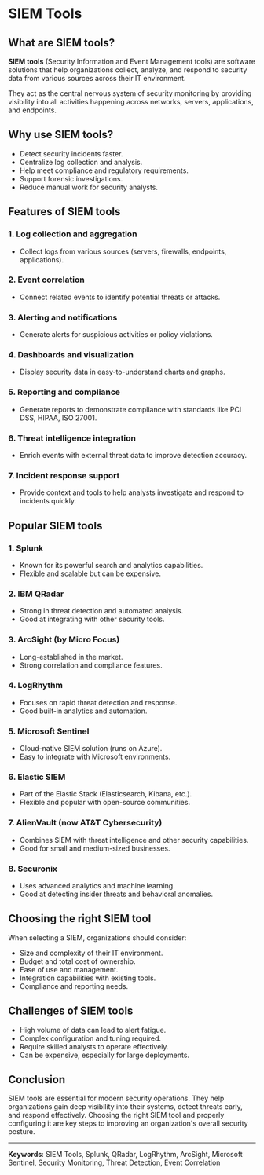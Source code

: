 # SIEM Tools

## What are SIEM tools?

**SIEM tools** (Security Information and Event Management tools) are software solutions that help organizations collect, analyze, and respond to security data from various sources across their IT environment.

They act as the central nervous system of security monitoring by providing visibility into all activities happening across networks, servers, applications, and endpoints.

## Why use SIEM tools?

* Detect security incidents faster.
* Centralize log collection and analysis.
* Help meet compliance and regulatory requirements.
* Support forensic investigations.
* Reduce manual work for security analysts.

## Features of SIEM tools

### 1. **Log collection and aggregation**

* Collect logs from various sources (servers, firewalls, endpoints, applications).

### 2. **Event correlation**

* Connect related events to identify potential threats or attacks.

### 3. **Alerting and notifications**

* Generate alerts for suspicious activities or policy violations.

### 4. **Dashboards and visualization**

* Display security data in easy-to-understand charts and graphs.

### 5. **Reporting and compliance**

* Generate reports to demonstrate compliance with standards like PCI DSS, HIPAA, ISO 27001.

### 6. **Threat intelligence integration**

* Enrich events with external threat data to improve detection accuracy.

### 7. **Incident response support**

* Provide context and tools to help analysts investigate and respond to incidents quickly.

## Popular SIEM tools

### 1. **Splunk**

* Known for its powerful search and analytics capabilities.
* Flexible and scalable but can be expensive.

### 2. **IBM QRadar**

* Strong in threat detection and automated analysis.
* Good at integrating with other security tools.

### 3. **ArcSight (by Micro Focus)**

* Long-established in the market.
* Strong correlation and compliance features.

### 4. **LogRhythm**

* Focuses on rapid threat detection and response.
* Good built-in analytics and automation.

### 5. **Microsoft Sentinel**

* Cloud-native SIEM solution (runs on Azure).
* Easy to integrate with Microsoft environments.

### 6. **Elastic SIEM**

* Part of the Elastic Stack (Elasticsearch, Kibana, etc.).
* Flexible and popular with open-source communities.

### 7. **AlienVault (now AT\&T Cybersecurity)**

* Combines SIEM with threat intelligence and other security capabilities.
* Good for small and medium-sized businesses.

### 8. **Securonix**

* Uses advanced analytics and machine learning.
* Good at detecting insider threats and behavioral anomalies.

## Choosing the right SIEM tool

When selecting a SIEM, organizations should consider:

* Size and complexity of their IT environment.
* Budget and total cost of ownership.
* Ease of use and management.
* Integration capabilities with existing tools.
* Compliance and reporting needs.

## Challenges of SIEM tools

* High volume of data can lead to alert fatigue.
* Complex configuration and tuning required.
* Require skilled analysts to operate effectively.
* Can be expensive, especially for large deployments.

## Conclusion

SIEM tools are essential for modern security operations. They help organizations gain deep visibility into their systems, detect threats early, and respond effectively. Choosing the right SIEM tool and properly configuring it are key steps to improving an organization's overall security posture.

---

**Keywords**: SIEM Tools, Splunk, QRadar, LogRhythm, ArcSight, Microsoft Sentinel, Security Monitoring, Threat Detection, Event Correlation
